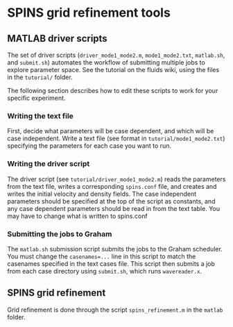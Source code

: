 # SPINS grid refinement tools

## MATLAB driver scripts
The set of driver scripts (`driver_mode1_mode2.m`, `mode1_mode2.txt`, `matlab.sh`, and `submit.sh`) automates the workflow of submitting multiple jobs to explore parameter space. See the tutorial on the fluids wiki, using the files in the `tutorial/` folder.

The following section describes how to edit these scripts to work for your specific experiment.

### Writing the text file
First, decide what parameters will be case dependent, and which will be case independent. Write a text file (see format in `tutorial/mode1_mode2.txt`) specifying the parameters for each case you want to run.

### Writing the driver script
The driver script (see `tutorial/driver_mode1_mode2.m`) reads the parameters from the text file, writes a corresponding `spins.conf` file, and creates and writes the initial velocity and density fields. The case independent parameters should be specified at the top of the script as constants, and any case dependent parameters should be read in from the text table. You may have to change what is written to spins.conf

### Submitting the jobs to Graham
The `matlab.sh` submission script submits the jobs to the Graham scheduler. You must change the `casenames=...` line in this script to match the casenames specified in the text cases file. This script then submits a job from each case directory using `submit.sh`, which runs `wavereader.x`.

## SPINS grid refinement
Grid refinement is done through the script `spins_refinement.m` in the `matlab` folder.
